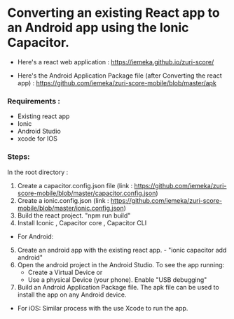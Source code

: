 # Converting an existing React app to an Android app using the Ionic Capacitor.



- Here's a react web application : https://iemeka.github.io/zuri-score/

- Here's the Android Application Package file (after Converting the react app) : https://github.com/iemeka/zuri-score-mobile/blob/master/apk

### Requirements :
- Existing react app
- Ionic
- Android Studio
- xcode for IOS

### Steps:
In the root directory :
1. Create a capacitor.config.json file (link : https://github.com/iemeka/zuri-score-mobile/blob/master/capacitor.config.json)
2. Create a ionic.config.json  (link : https://github.com/iemeka/zuri-score-mobile/blob/master/ionic.config.json)
3. Build the react project. "npm run build"
4. Install Iconic , Capacitor core , Capacitor CLI
- For Android:
5. Create an android app with the existing react app. - "ionic capacitor add android"
6. Open the android project in the Android Studio.
   To see the app running:
    - Create a Virtual Device or
    - Use a physical Device (your phone). Enable "USB debugging"
7. Build an Android Application Package file. The apk file can be used to install the app on any Android device. 
- For iOS: Similar process with the use Xcode to run the app.
